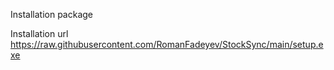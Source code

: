 Installation package

Installation url
https://raw.githubusercontent.com/RomanFadeyev/StockSync/main/setup.exe
